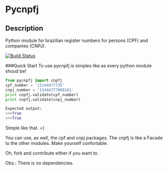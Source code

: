 Pycnpfj
=======

Description
-----------
Python module for brazilian register numbers for persons (CPF) and companies (CNPJ).

[![Build Status](https://travis-ci.org/matheuscas/pycpfcnpj.png?branch=master)](https://travis-ci.org/matheuscas/pycpfcnpj)

###Quick Start
To use pycnpfj is simples like as every python module shoud be!

```python
from pycnpfj import cnpfj
cpf_number = '11144477735'
cnpj_number = '11444777000161'
print cnpfj.validate(cpf_number)
print cnpfj.validate(cnpj_number)

Expected output:
>>>True
>>>True
```
Simple like that. =)

You can use, as well, the cpf and cnpj packages. The cnpfj is like a Facade to the other modules. Make yourself confortable.

Oh, fork and contribute either if you want to.

Obs.: There is no dependencies.  


